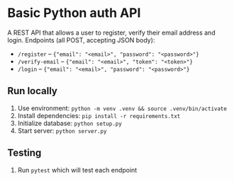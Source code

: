 # Basic Python auth API

A REST API that allows a user to register, verify their email address and login.
Endpoints (all POST, accepting JSON body):

- `/register` – `{"email": "<email>", "password": "<password>"}`
- `/verify-email` – `{"email": "<email>", "token": "<token>"}`
- `/login` – `{"email": "<email>", "password": "<password>"}`

## Run locally

1. Use environment: `python -m venv .venv && source .venv/bin/activate`
2. Install dependencies: `pip install -r requirements.txt`
3. Initialize database: `python setup.py`
4. Start server: `python server.py`

## Testing

1. Run `pytest` which will test each endpoint

